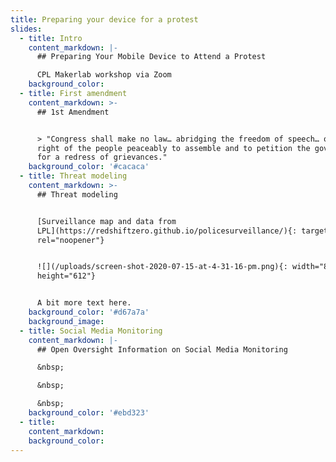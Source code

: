 ```yaml
---
title: Preparing your device for a protest
slides:
  - title: Intro
    content_markdown: |-
      ## Preparing Your Mobile Device to Attend a Protest

      CPL Makerlab workshop via Zoom
    background_color:
  - title: First amendment
    content_markdown: >-
      ## 1st Amendment


      > "Congress shall make no law… abridging the freedom of speech… or the
      right of the people peaceably to assemble and to petition the government
      for a redress of grievances."
    background_color: '#cacaca'
  - title: Threat modeling
    content_markdown: >-
      ## Threat modeling


      [Surveillance map and data from
      LPL](https://redshiftzero.github.io/policesurveillance/){: target="_blank"
      rel="noopener"}


      ![](/uploads/screen-shot-2020-07-15-at-4-31-16-pm.png){: width="865"
      height="612"}


      A bit more text here.
    background_color: '#d67a7a'
    background_image:
  - title: Social Media Monitoring
    content_markdown: |-
      ## Open Oversight Information on Social Media Monitoring

      &nbsp;

      &nbsp;

      &nbsp;
    background_color: '#ebd323'
  - title:
    content_markdown:
    background_color:
---
```

